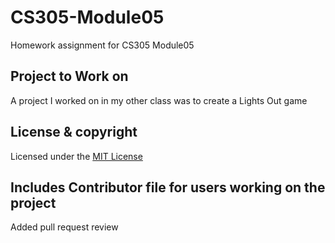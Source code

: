 # CS305-Module05
Homework assignment for CS305 Module05

## Project to Work on
A project I worked on in my other class was to create a Lights Out game


## License & copyright
Licensed under the [MIT License](LICENSE)


## Includes Contributor file for users working on the project

Added pull request review
